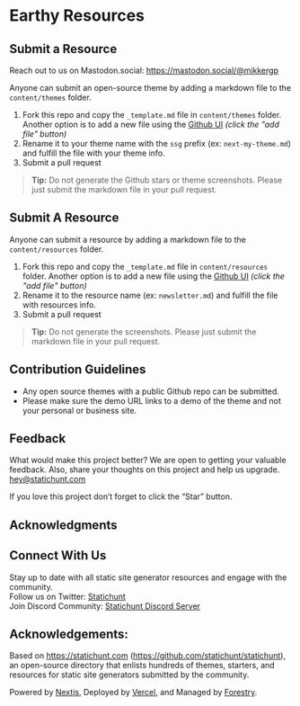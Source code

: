 # Earthy Resources


## Submit a Resource
Reach out to us on Mastodon.social: https://mastodon.social/@mikkergp

Anyone can submit an open-source theme by adding a markdown file to the `content/themes` folder.

1. Fork this repo and copy the `_template.md` file in `content/themes` folder. Another option is to add a new file using the [Github UI](https://github.com/statichunt/statichunt/tree/main/content/themes) _(click the "add file" button)_
2. Rename it to your theme name with the `ssg` prefix (ex: `next-my-theme.md`) and fulfill the file with your theme info.
3. Submit a pull request

> **Tip:** Do not generate the Github stars or theme screenshots. Please just submit the markdown file in your pull request.

## Submit A Resource

Anyone can submit a resource by adding a markdown file to the `content/resources` folder.

1. Fork this repo and copy the `_template.md` file in `content/resources` folder. Another option is to add a new file using the [Github UI](https://github.com/statichunt/statichunt/tree/main/content/resources) _(click the "add file" button)_
2. Rename it to the resource name (ex: `newsletter.md`) and fulfill the file with resources info.
3. Submit a pull request

> **Tip:** Do not generate the screenshots. Please just submit the markdown file in your pull request.

## Contribution Guidelines

* Any open source themes with a public Github repo can be submitted.
* Please make sure the demo URL links to a demo of the theme and not your personal or business site.

## Feedback

What would make this project better? We are open to getting your valuable feedback. Also, share your thoughts on this project and help us upgrade.
<br> hey@statichunt.com

If you love this project don’t forget to click the “Star” button.

## Acknowledgments


## Connect With Us

Stay up to date with all static site generator resources and engage with the community. <br>
Follow us on Twitter: [Statichunt](https://mastodon.social/@mikkergp)<br> Join Discord Community: [Statichunt Discord Server](https://discord.gg/ph9z267TBZ)

## Acknowledgements:

Based on https://statichunt.com (https://github.com/statichunt/statichunt), an open-source directory that enlists hundreds of themes, starters, and resources for static site generators submitted by the community.

Powered by [Nextjs](https://nextjs.org//), Deployed by [Vercel](https://vercel.com/), and Managed by [Forestry](https://forestry.io/).
